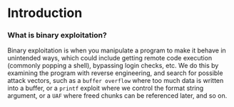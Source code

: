 # Introduction

### What is binary exploitation?

Binary exploitation is when you manipulate a program to make it behave in unintended ways, which could include getting remote code execution \(commonly popping a shell\), bypassing login checks, etc. We do this by examining the program with reverse engineering, and search for possible attack vectors, such as a `buffer overflow` where too much data is written into a buffer, or a `printf` exploit where we control the format string argument, or a `UAF` where freed chunks can be referenced later, and so on.

